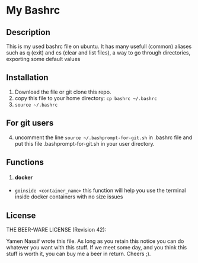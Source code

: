 # My Bashrc

## Description
This is my used bashrc file on ubuntu.
It has many usefull (common) aliases such as q (exit) and cs (clear and list files), a way to go through directories, exporting some default values

## Installation
1. Download the file or git clone this repo.
2. copy this file to your home directory: `cp bashrc ~/.bashrc`
3. `source ~/.bashrc`


## For git users
4. uncomment the line `source ~/.bashprompt-for-git.sh` in .bashrc file and put this file .bashprompt-for-git.sh in your user directory.

## Functions

1. #### docker 
- `goinside <container_name>` this function will help you use the terminal inside docker containers with no size issues

## License

THE BEER-WARE LICENSE (Revision 42):

Yamen Nassif wrote this file. As long as you retain this notice you can do
whatever you want with this stuff. If we meet some day, and you think this
stuff is worth it, you can buy me a beer in return.
Cheers ;).
